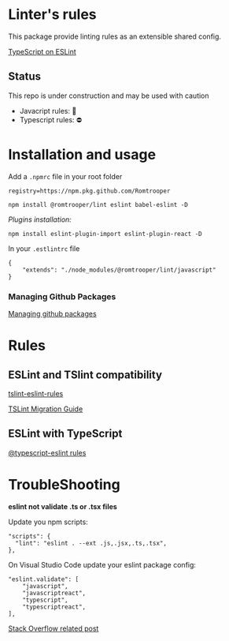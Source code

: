 # Linter's rules 

This package provide linting rules as an extensible shared config.

[TypeScript on ESLint](https://eslint.org/blog/2019/01/future-typescript-eslint)

## Status

This repo is under construction and may be used with caution

- Javacript rules: 🚧
- Typescript rules: ⛔

# Installation and usage

Add a `.npmrc` file in your root folder

```
registry=https://npm.pkg.github.com/Romtrooper
```

```
npm install @romtrooper/lint eslint babel-eslint -D
```

_Plugins installation:_

```
npm install eslint-plugin-import eslint-plugin-react -D
```

In your `.estlintrc` file

```
{
	"extends": "./node_modules/@romtrooper/lint/javascript"
}
```

### Managing Github Packages

[Managing github packages](https://dev.to/jgierer12/how-to-publish-packages-to-the-github-package-repository-4bai)


# Rules

## ESLint and TSlint compatibility

[tslint-eslint-rules](https://github.com/buzinas/tslint-eslint-rules)

[TSLint Migration Guide](https://github.com/typescript-eslint/typescript-eslint/blob/master/packages/eslint-plugin/ROADMAP.md)


## ESLint with TypeScript


[@typescript-eslint rules](https://github.com/typescript-eslint/typescript-eslint/tree/master/packages/eslint-plugin)


# TroubleShooting

**eslint not validate .ts or .tsx files**

Update you npm scripts: 

```
"scripts": {
  "lint": "eslint . --ext .js,.jsx,.ts,.tsx",
},
```

On Visual Studio Code update your eslint package config:

```
"eslint.validate": [
	"javascript",
	"javascriptreact",
	"typescript",
	"typescriptreact",
],
```
[Stack Overflow related post](https://stackoverflow.com/questions/56557988/eslint-in-vsc-not-working-for-ts-and-tsx-files)


